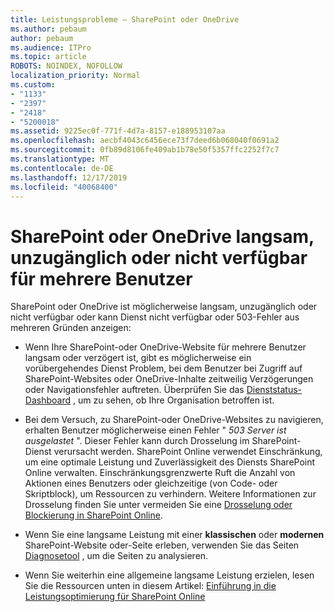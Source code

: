 ```yaml
---
title: Leistungsprobleme – SharePoint oder OneDrive
ms.author: pebaum
author: pebaum
ms.audience: ITPro
ms.topic: article
ROBOTS: NOINDEX, NOFOLLOW
localization_priority: Normal
ms.custom:
- "1133"
- "2397"
- "2418"
- "5200018"
ms.assetid: 9225ec0f-771f-4d7a-8157-e188953107aa
ms.openlocfilehash: aecbf4043c6456ece73f7deed6b068040f0691a2
ms.sourcegitcommit: 0fb89d8106fe409ab1b78e50f5357ffc2252f7c7
ms.translationtype: MT
ms.contentlocale: de-DE
ms.lasthandoff: 12/17/2019
ms.locfileid: "40068400"
---
```

# <a name="sharepoint-or-onedrive-slow-inaccessible-or-unavailable-for-multiple-users"></a>SharePoint oder OneDrive langsam, unzugänglich oder nicht verfügbar für mehrere Benutzer

SharePoint oder OneDrive ist möglicherweise langsam, unzugänglich oder nicht verfügbar oder kann Dienst nicht verfügbar oder 503-Fehler aus mehreren Gründen anzeigen:
  
- Wenn Ihre SharePoint-oder OneDrive-Website für mehrere Benutzer langsam oder verzögert ist, gibt es möglicherweise ein vorübergehendes Dienst Problem, bei dem Benutzer bei Zugriff auf SharePoint-Websites oder OneDrive-Inhalte zeitweilig Verzögerungen oder Navigationsfehler auftreten. Überprüfen Sie das [Dienststatus-Dashboard](https://admin.microsoft.com/AdminPortal/Home#/servicehealth) , um zu sehen, ob Ihre Organisation betroffen ist.
  
- Bei dem Versuch, zu SharePoint-oder OneDrive-Websites zu navigieren, erhalten Benutzer möglicherweise einen Fehler " *503 Server ist ausgelastet* ". Dieser Fehler kann durch Drosselung im SharePoint-Dienst verursacht werden. SharePoint Online verwendet Einschränkung, um eine optimale Leistung und Zuverlässigkeit des Diensts SharePoint Online verwalten. Einschränkungsgrenzwerte Ruft die Anzahl von Aktionen eines Benutzers oder gleichzeitige (von Code- oder Skriptblock), um Ressourcen zu verhindern. Weitere Informationen zur Drosselung finden Sie unter vermeiden Sie eine [Drosselung oder Blockierung in SharePoint Online](https://docs.microsoft.com/sharepoint/dev/general-development/how-to-avoid-getting-throttled-or-blocked-in-sharepoint-online).

- Wenn Sie eine langsame Leistung mit einer **klassischen** oder **modernen** SharePoint-Website oder-Seite erleben, verwenden Sie das Seiten [Diagnosetool](https://aka.ms/perftool) , um die Seiten zu analysieren.
  
- Wenn Sie weiterhin eine allgemeine langsame Leistung erzielen, lesen Sie die Ressourcen unten in diesem Artikel: [Einführung in die Leistungsoptimierung für SharePoint Online](https://go.microsoft.com/fwlink/?linkid=2024334)
  